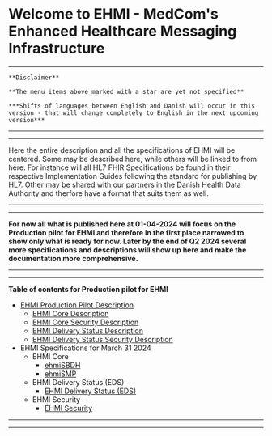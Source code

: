 # Welcome to EHMI - MedCom's Enhanced Healthcare Messaging Infrastructure

***

    **Disclaimer** 
    
    **The menu items above marked with a star are yet not specified**
    
    ***Shifts of languages between English and Danish will occur in this version - that will change completely to English in the next upcoming version***
    
***
***


Here the entire description and all the specifications of EHMI will be centered. Some may be described here, while others will be linked to from here. For instance will all HL7 FHIR Specifications be found in their respective Implementation Guides following the standard for publishing by HL7. Other may be shared with our partners in the Danish Health Data Authority and therfore have a format that suits them as well.

***
***

**For now all what is published here at 01-04-2024 will focus on the Production pilot for EHMI and therefore in the first place narrowed to show only what is ready for now. Later by the end of Q2 2024 several more specifications and descriptions will show up here and make the documentation more comprehensive.**
   
***
***


**Table of contents for Production pilot for EHMI**

- [EHMI Production Pilot Description](/assets/documents/production-pilot/index.md)
  - [EHMI Core Description](/assets/documents/production-pilot/index.md#ehmi-core-description)
  - [EHMI Core Security Description](/assets/documents/production-pilot/index.md#ehmi-core-security-description)
  - [EHMI Delivery Status Description](/assets/documents/production-pilot/index.md#ehmi-delivery-status-description)
  - [EHMI Delivery Status Security Description](/assets/documents/production-pilot/index.md#ehmi-delivery-status-security-description)
- EHMI Specifications for March 31 2024
  - EHMI Core
    - [ehmiSBDH](/assets/documents/ecore/ehmiSBDH/index.md)
    - [ehmiSMP](/assets/documents/ecore/SMP/index.md)
  - EHMI Delivery Status (EDS)
    - [EHMI Delivery Status (EDS)](/assets/documents/eds/index.md)
  - EHMI Security
    - [EHMI Security](/assets/documents/security/index.md)

***
***

